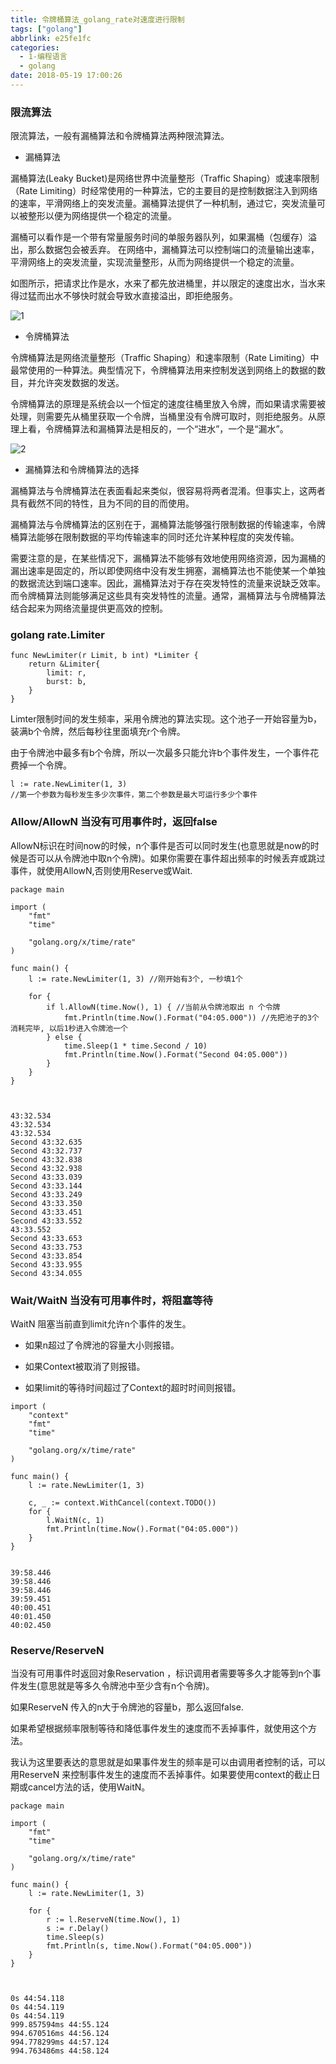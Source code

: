 ```yaml
---
title: 令牌桶算法_golang_rate对速度进行限制
tags: ["golang"]
abbrlink: e25fe1fc
categories:
  - 1-编程语言
  - golang
date: 2018-05-19 17:00:26
---
```


### 限流算法

限流算法，一般有漏桶算法和令牌桶算法两种限流算法。

+ 漏桶算法

漏桶算法(Leaky Bucket)是网络世界中流量整形（Traffic Shaping）或速率限制（Rate Limiting）时经常使用的一种算法，它的主要目的是控制数据注入到网络的速率，平滑网络上的突发流量。漏桶算法提供了一种机制，通过它，突发流量可以被整形以便为网络提供一个稳定的流量。

漏桶可以看作是一个带有常量服务时间的单服务器队列，如果漏桶（包缓存）溢出，那么数据包会被丢弃。 在网络中，漏桶算法可以控制端口的流量输出速率，平滑网络上的突发流量，实现流量整形，从而为网络提供一个稳定的流量。

如图所示，把请求比作是水，水来了都先放进桶里，并以限定的速度出水，当水来得过猛而出水不够快时就会导致水直接溢出，即拒绝服务。

![1](令牌桶算法_golang_rate对速度进行限制/1.png)
<!-- more -->
+ 令牌桶算法

令牌桶算法是网络流量整形（Traffic Shaping）和速率限制（Rate Limiting）中最常使用的一种算法。典型情况下，令牌桶算法用来控制发送到网络上的数据的数目，并允许突发数据的发送。

令牌桶算法的原理是系统会以一个恒定的速度往桶里放入令牌，而如果请求需要被处理，则需要先从桶里获取一个令牌，当桶里没有令牌可取时，则拒绝服务。从原理上看，令牌桶算法和漏桶算法是相反的，一个“进水”，一个是“漏水”。

![2](令牌桶算法_golang_rate对速度进行限制/2.png)

+ 漏桶算法和令牌桶算法的选择

漏桶算法与令牌桶算法在表面看起来类似，很容易将两者混淆。但事实上，这两者具有截然不同的特性，且为不同的目的而使用。

漏桶算法与令牌桶算法的区别在于，漏桶算法能够强行限制数据的传输速率，令牌桶算法能够在限制数据的平均传输速率的同时还允许某种程度的突发传输。

需要注意的是，在某些情况下，漏桶算法不能够有效地使用网络资源，因为漏桶的漏出速率是固定的，所以即使网络中没有发生拥塞，漏桶算法也不能使某一个单独的数据流达到端口速率。因此，漏桶算法对于存在突发特性的流量来说缺乏效率。而令牌桶算法则能够满足这些具有突发特性的流量。通常，漏桶算法与令牌桶算法结合起来为网络流量提供更高效的控制。



### golang rate.Limiter

```
func NewLimiter(r Limit, b int) *Limiter {
	return &Limiter{
		limit: r,
		burst: b,
	}
}
```
Limter限制时间的发生频率，采用令牌池的算法实现。这个池子一开始容量为b，装满b个令牌，然后每秒往里面填充r个令牌。 

由于令牌池中最多有b个令牌，所以一次最多只能允许b个事件发生，一个事件花费掉一个令牌。


```
l := rate.NewLimiter(1, 3) 
//第一个参数为每秒发生多少次事件，第二个参数是最大可运行多少个事件
```


### Allow/AllowN 当没有可用事件时，返回false

AllowN标识在时间now的时候，n个事件是否可以同时发生(也意思就是now的时候是否可以从令牌池中取n个令牌)。如果你需要在事件超出频率的时候丢弃或跳过事件，就使用AllowN,否则使用Reserve或Wait.


```
package main

import (
	"fmt"
	"time"

	"golang.org/x/time/rate"
)

func main() {
	l := rate.NewLimiter(1, 3) //刚开始有3个, 一秒填1个

	for {
		if l.AllowN(time.Now(), 1) { //当前从令牌池取出 n 个令牌
			fmt.Println(time.Now().Format("04:05.000")) //先把池子的3个消耗完毕, 以后1秒进入令牌池一个
		} else {
			time.Sleep(1 * time.Second / 10)
			fmt.Println(time.Now().Format("Second 04:05.000"))
		}
	}
}



43:32.534
43:32.534
43:32.534
Second 43:32.635
Second 43:32.737
Second 43:32.838
Second 43:32.938
Second 43:33.039
Second 43:33.144
Second 43:33.249
Second 43:33.350
Second 43:33.451
Second 43:33.552
43:33.552
Second 43:33.653
Second 43:33.753
Second 43:33.854
Second 43:33.955
Second 43:34.055
```



### Wait/WaitN 当没有可用事件时，将阻塞等待

WaitN 阻塞当前直到limit允许n个事件的发生。

 - 如果n超过了令牌池的容量大小则报错。

 - 如果Context被取消了则报错。

 - 如果limit的等待时间超过了Context的超时时间则报错。


```
import (
	"context"
	"fmt"
	"time"

	"golang.org/x/time/rate"
)

func main() {
	l := rate.NewLimiter(1, 3)

	c, _ := context.WithCancel(context.TODO())
	for {
		l.WaitN(c, 1)
		fmt.Println(time.Now().Format("04:05.000"))
	}
}


39:58.446
39:58.446
39:58.446
39:59.451
40:00.451
40:01.450
40:02.450
```




### Reserve/ReserveN

当没有可用事件时返回对象Reservation ，标识调用者需要等多久才能等到n个事件发生(意思就是等多久令牌池中至少含有n个令牌)。

如果ReserveN 传入的n大于令牌池的容量b，那么返回false.

如果希望根据频率限制等待和降低事件发生的速度而不丢掉事件，就使用这个方法。

我认为这里要表达的意思就是如果事件发生的频率是可以由调用者控制的话，可以用ReserveN 来控制事件发生的速度而不丢掉事件。如果要使用context的截止日期或cancel方法的话，使用WaitN。


```
package main

import (
	"fmt"
	"time"

	"golang.org/x/time/rate"
)

func main() {
	l := rate.NewLimiter(1, 3)

	for {
		r := l.ReserveN(time.Now(), 1)
		s := r.Delay()
		time.Sleep(s)
		fmt.Println(s, time.Now().Format("04:05.000"))
	}
}



0s 44:54.118
0s 44:54.119
0s 44:54.119
999.857594ms 44:55.124
994.670516ms 44:56.124
994.778299ms 44:57.124
994.763486ms 44:58.124
```
